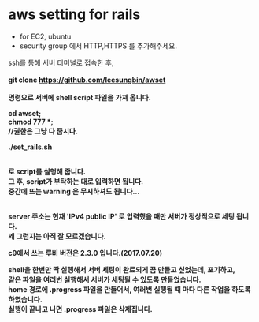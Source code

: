 # aws setting for rails
* for EC2, ubuntu
* security group 에서 HTTP,HTTPS 를 추가해주세요.

ssh를 통해 서버 터미널로 접속한 후,<br><br>
<strong>git clone https://github.com/leesungbin/awset<strong><br><br>
명령으로 서버에 shell script 파일을 가져 옵니다.

<strong>cd awset;</strong><br>
<strong>chmod 777 *;</strong><br>
//권한은 그냥 다 줍시다.

<strong>./set_rails.sh</strong><br><br>

로 script를 실행해 줍니다.<br>
그 후, script가 부탁하는 대로 입력하면 됩니다.<br>
중간에 뜨는 warning 은 무시하셔도 됩니다...<br>
<br>

server 주소는 현재 'IPv4 public IP' 로 입력했을 때만 서버가 정상적으로 세팅 됩니다.<br>
왜 그런지는 아직 잘 모르겠습니다.

c9에서 쓰는 루비 버전은 2.3.0 입니다.(2017.07.20)

shell을 한번만 딱 실행해서 서버 세팅이 완료되게 끔 만들고 싶었는데, 포기하고,<br>
같은 파일을 여러번 실행해서 서버가 세팅될 수 있도록 만들었습니다.<br>
home 경로에 .progress 파일을 만들어서, 여러번 실행될 때 마다 다른 작업을 하도록 하였습니다.<br>
실행이 끝나고 나면 .progress 파일은 삭제집니다.
